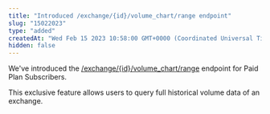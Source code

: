 ```yaml
---
title: "Introduced /exchange/{id}/volume_chart/range endpoint"
slug: "15022023"
type: "added"
createdAt: "Wed Feb 15 2023 10:58:00 GMT+0000 (Coordinated Universal Time)"
hidden: false
---
```

We've introduced the [/exchange/{id}/volume_chart/range](/reference/exchanges-id-volume-chart-range) endpoint for Paid Plan Subscribers.

This exclusive feature allows users to query full historical volume data of an exchange.